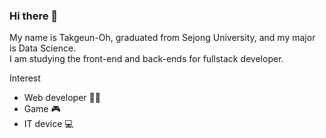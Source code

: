 ### Hi there 👋
My name is Takgeun-Oh, graduated from Sejong University, and my major is Data Science.
<br>I am studying the front-end and back-ends for fullstack developer.

Interest
- Web developer 👨‍💻
- Game 🎮
- IT device 💻


<!--
**takgeunOh/takgeunOh** is a ✨ _special_ ✨ repository because its `README.md` (this file) appears on your GitHub profile.

Here are some ideas to get you started:

- 🔭 I’m currently working on ...
- 🌱 I’m currently learning ...
- 👯 I’m looking to collaborate on ...
- 🤔 I’m looking for help with ...
- 💬 Ask me about ...
- 📫 How to reach me: ...
- 😄 Pronouns: ...
- ⚡ Fun fact: ...
-->
